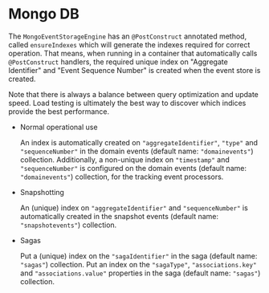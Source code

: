 # Mongo DB

The `MongoEventStorageEngine` has an `@PostConstruct` annotated method,
 called `ensureIndexes` which will generate the indexes required for correct operation. 
That means, when running in a container that automatically calls `@PostConstruct` handlers,
 the required unique index on "Aggregate Identifier" and "Event Sequence Number" is created when the event store is created.

Note that there is always a balance between query optimization and update speed. 
Load testing is ultimately the best way to discover which indices provide the best performance.

* Normal operational use

  An index is automatically created on `"aggregateIdentifier"`, `"type"` and `"sequenceNumber"` in the domain events 
   \(default name: `"domainevents"`\) collection.
  Additionally, a non-unique index on `"timestamp"` and `"sequenceNumber"` is configured on the domain events 
   \(default name: `"domainevents"`\) collection, for the tracking event processors.
* Snapshotting

  An \(unique\) index on `"aggregateIdentifier"` and `"sequenceNumber"` is automatically created in the snapshot events 
   \(default name: `"snapshotevents"`\) collection.
* Sagas

  Put a \(unique\) index on the `"sagaIdentifier"` in the saga \(default name: `"sagas"`\) collection.
  Put an index on the `"sagaType"`, `"associations.key"` and `"associations.value"` properties in the saga 
   \(default name: `"sagas"`\) collection.
